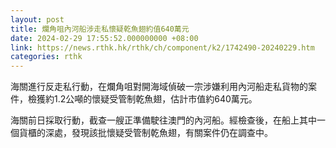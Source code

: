 ```yaml
---
layout: post
title: 爛角咀內河船涉走私懷疑乾魚翅約值640萬元
date: 2024-02-29 17:55:52.000000000 +08:00
link: https://news.rthk.hk/rthk/ch/component/k2/1742490-20240229.htm
categories: rthk
---
```


海關進行反走私行動，在爛角咀對開海域偵破一宗涉嫌利用內河船走私貨物的案件，檢獲約1.2公噸的懷疑受管制乾魚翅，估計市值約640萬元。

海關前日採取行動，截查一艘正準備駛往澳門的內河船。經檢查後，在船上其中一個貨櫃的深處，發現該批懷疑受管制乾魚翅，有關案件仍在調查中。
